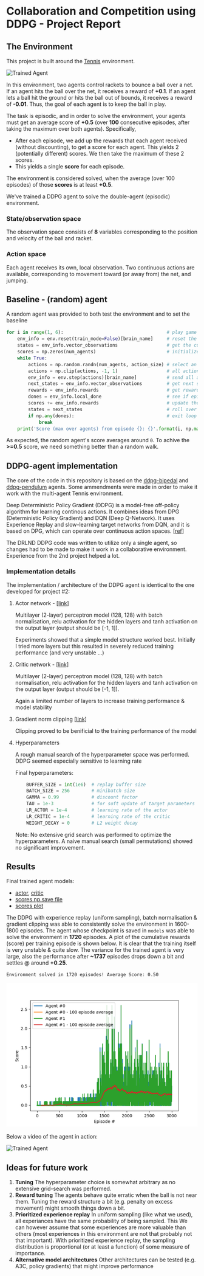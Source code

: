 # Collaboration and Competition using DDPG - Project Report

## The Environment

This project is built around the [Tennis](https://github.com/Unity-Technologies/ml-agents/blob/master/docs/Learning-Environment-Examples.md#tennis) environment.

![Trained Agent](https://github.com/jbdekker/ddpg-collaboration-and-competition/blob/81a9ed92b32ade847e89f75209bf6953bc04d188/models/test.gif)

In this environment, two agents control rackets to bounce a ball over a net. If an agent hits the ball over the net, it receives a reward of **+0.1**.  If an agent lets a ball hit the ground or hits the ball out of bounds, it receives a reward of **-0.01**.  Thus, the goal of each agent is to keep the ball in play.

The task is episodic, and in order to solve the environment, your agents must get an average score of **+0.5** (over **100** consecutive episodes, after taking the maximum over both agents). Specifically,

- After each episode, we add up the rewards that each agent received (without discounting), to get a score for each agent. This yields 2 (potentially different) scores. We then take the maximum of these 2 scores.
- This yields a single **score** for each episode.

The environment is considered solved, when the average (over 100 episodes) of those **scores** is at least **+0.5**.

We've trained a DDPG agent to solve the double-agent (episodic) environment.

### State/observation space

The observation space consists of **8** variables corresponding to the position and velocity of the ball and racket. 

### Action space

Each agent receives its own, local observation.  Two continuous actions are available, corresponding to movement toward (or away from) the net, and jumping. 

## Baseline - (random) agent

A random agent was provided to both test the environment and to set the baseline

```python
for i in range(1, 6):                                      # play game for 5 episodes
    env_info = env.reset(train_mode=False)[brain_name]     # reset the environment    
    states = env_info.vector_observations                  # get the current state (for each agent)
    scores = np.zeros(num_agents)                          # initialize the score (for each agent)
    while True:
        actions = np.random.randn(num_agents, action_size) # select an action (for each agent)
        actions = np.clip(actions, -1, 1)                  # all actions between -1 and 1
        env_info = env.step(actions)[brain_name]           # send all actions to tne environment
        next_states = env_info.vector_observations         # get next state (for each agent)
        rewards = env_info.rewards                         # get reward (for each agent)
        dones = env_info.local_done                        # see if episode finished
        scores += env_info.rewards                         # update the score (for each agent)
        states = next_states                               # roll over states to next time step
        if np.any(dones):                                  # exit loop if episode finished
            break
    print('Score (max over agents) from episode {}: {}'.format(i, np.max(scores)))
```

As expected, the random agent's score averages around ``0``. To achive the **>=0.5** score, we need something better than a random walk.

## DDPG-agent implementation

The core of the code in this repository is based on the [ddpg-bipedal](https://github.com/udacity/deep-reinforcement-learning/tree/master/ddpg-bipedal) and [ddpg-pendulum](https://github.com/udacity/deep-reinforcement-learning/tree/master/ddpg-pendulum) agents. Some ammendments were made in order to make it work with the multi-agent Tennis environment.

Deep Deterministic Policy Gradient (DDPG) is a model-free off-policy algorithm for learning continous actions. It combines ideas from DPG (Deterministic Policy Gradient) and DQN (Deep Q-Network). It uses Experience Replay and slow-learning target networks from DQN, and it is based on DPG, which can operate over continuous action spaces. [[ref]](https://keras.io/examples/rl/ddpg_pendulum/)

The DRLND DDPG code was written to utilize only a single agent, so changes had to be made to make it work in a collaborative environment. Experience from the 2nd project helped a lot.

### Implementation details

The implementation / architecture of the DDPG agent is identical to the one developed for project #2:

1. Actor network - [[link]](https://github.com/jbdekker/ddpg-continuous-control/blob/27cb4e9595c02ad36538bb486cdbd831d7e3f4db/src/model.py#L14-L47)

    Multilayer (2-layer) perceptron model (128, 128) with batch normalisation, relu activation for the hidden layers and tanh activation on the output layer (output should be [-1, 1]).

    Experiments showed that a simple model structure worked best. Initially I tried more layers but this resulted in severely reduced training performance (and very unstable ...)

2. Critic network - [[link]](https://github.com/jbdekker/ddpg-continuous-control/blob/27cb4e9595c02ad36538bb486cdbd831d7e3f4db/src/model.py#L50)
    
    Multilayer (2-layer) perceptron model (128, 128) with batch normalisation, relu activation for the hidden layers and tanh activation on the output layer (output should be [-1, 1]).

    Again a limited number of layers to increase training performance & model stability
    
3. Gradient norm clipping [[link]](https://github.com/jbdekker/ddpg-continuous-control/blob/27cb4e9595c02ad36538bb486cdbd831d7e3f4db/src/ddpg_agent.py#L119)

    Clipping proved to be benificial to the training performance of the model

4. Hyperparameters

    A rough manual search of the hyperparameter space was performed. DDPG seemed especially sensitive to learning rate

    Final hyperparameters:

    ```python
        BUFFER_SIZE = int(1e6)  # replay buffer size
        BATCH_SIZE = 256        # minibatch size
        GAMMA = 0.99            # discount factor
        TAU = 1e-3              # for soft update of target parameters
        LR_ACTOR = 1e-4         # learning rate of the actor
        LR_CRITIC = 1e-4        # learning rate of the critic
        WEIGHT_DECAY = 0        # L2 weight decay
    ```

    Note: No extensive grid search was performed to optimize the hyperparameters. A naive manual search (small permutations) showed no significant improvement.

## Results

Final trained agent models:
-   [actor](models/checkpoint_actor.pth), [critic](models/checkpoint_critic.pth)
-   [scores np.save file](models/scores.npy)
-   [scores plot](models/scores.png)

The DDPG with experience replay (uniform sampling), batch normalisation & gradient clipping was able to consistently solve the environment in 1600-1800 episodes. The agent whose checkpoint is saved in ``models`` was able to solve the environment in **1720** episodes. A plot of the cumulative rewards (score) per training episode is shown below. It is clear that the training itself is very unstable & quite slow. The variance for the trained agent is very large, also the performance after **~1737** episodes drops down a bit and settles @ around **+0.25**. 

```bash
Environment solved in 1720 episodes! Average Score: 0.50
```

![Training progress](models/scores.png)

Below a video of the agent in action:

![Trained Agent](models/test.gif)

## Ideas for future work

1. **Tuning** The hyperparameter choice is somewhat arbitrary as no extensive grid-search was performed. 
2. **Reward tuning** The agents behave quite erratic when the ball is not near them. Tuning the reward structure a bit (e.g. penalty on excess movement) might smooth things down a bit.
3. **Prioritized experience replay** In uniform sampling (like what we used), all experiances have the same probability of being sampled. This  We can however assume that some experiences are more valuable than others (most experiences in this environment are not that probably not that important). With prioritized experience replay, the sampling distribution is proportional (or at least a function) of some measure of importance. 
4.  **Alternative model architectures** Other architectures can be tested (e.g. A3C, policy gradients) that might improve performance
